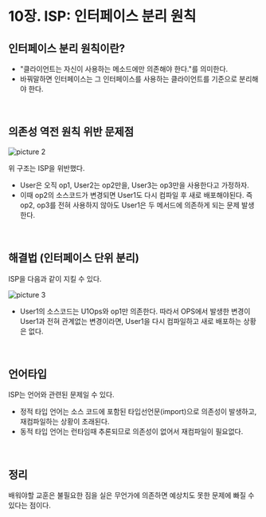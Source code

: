 # 10장. ISP: 인터페이스 분리 원칙


## 인터페이스 분리 원칙이란?

- "클라이언트는 자신이 사용하는 메소드에만 의존해야 한다."를 의미한다.
- 바꿔말하면 인터페이스는 그 인터페이스를 사용하는 클라이언트를 기준으로 분리해야 한다.

<br/>

## 의존성 역전 원칙 위반 문제점

![picture 2](../../../../../../images/52fc5e94431880b1a63df4223dcb8f22d91542f00a1ea21804b796b22a55e1ec.png)  

위 구조는 ISP을 위반했다.

- User은 오직 op1, User2는 op2만을, User3는 op3만을 사용한다고 가정하자.
- 이때 op2의 소스코드가 변경되면 User1도 다시 컴파일 후 새로 배포해야된다. 즉 op2, op3를 전혀 사용하지 않아도 User1은 두 메서드에 의존하게 되는 문제 발생한다.

<br/>

## 해결법 (인터페이스 단위 분리)

ISP을 다음과 같이 지킬 수 있다.

![picture 3](../../../../../../images/725e0fed756472ff750e6b528e63abbef4962a65b7bc0217a2ac7ae366dd5e6e.png)  

- User1의 소스코드는 U1Ops와 op1만 의존한다. 따라서 OPS에서 발생한 변경이 User1과 전혀 관계없는 변경이라면, User1을 다시 컴파일하고 새로 배포하는 상황은 없다.

<br/>

## 언어타입

ISP는 언어와 관련된 문제일 수 있다.

- 정적 타입 언어는 소스 코드에 포함된 타입선언문(import)으로 의존성이 발생하고, 재컴파일하는 상황이 초래된다.
- 동적 타입 언어는 런타임때 추론되므로 의존성이 없어서 재컴파일이 필요없다.

<br/>

## 정리

배워야할 교훈은 불필요한 짐을 실은 무언가에 의존하면 예상치도 못한 문제에 빠질 수 있다는 점이다.

<br/>